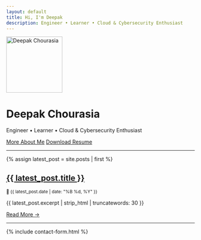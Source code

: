 ```yaml
---
layout: default
title: Hi, I'm Deepak
description: Engineer • Learner • Cloud & Cybersecurity Enthusiast
---
```


<div class="text-center my-5">
  <img src="{{ '/assets/images/deepak.jpg' | relative_url }}" alt="Deepak Chourasia" class="rounded-circle shadow" width="150" height="150">
  <h1 class="mt-3 fw-bold">Deepak Chourasia</h1>
  <p class="lead">Engineer • Learner • Cloud & Cybersecurity Enthusiast</p>
  <a href="/about" class="btn btn-outline-primary m-2">More About Me</a>
  <a href="/assets/resume.pdf" class="btn btn-primary m-2" download>Download Resume</a>
</div>

<hr>

{% assign latest_post = site.posts | first %}
<article class="blog-post">
  <h2><a href="{{ latest_post.url | relative_url }}">{{ latest_post.title }}</a></h2>
  <p class="text-muted"><small>📅 {{ latest_post.date | date: "%B %d, %Y" }}</small></p>
  <p>{{ latest_post.excerpt | strip_html | truncatewords: 30 }}</p>
  <a href="{{ latest_post.url | relative_url }}" class="read-more">Read More →</a>
</article>

<hr>

{% include contact-form.html %}

